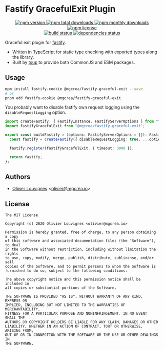 # Fastify GracefulExit Plugin

<!-- markdownlint-disable MD033 -->
<p align="center">
  <a href="https://www.npmjs.com/package/@mgcrea/fastify-graceful-exit">
    <img src="https://img.shields.io/npm/v/@mgcrea/fastify-graceful-exit.svg?style=for-the-badge" alt="npm version" />
  </a>
  <a href="https://www.npmjs.com/package/@mgcrea/fastify-graceful-exit">
    <img src="https://img.shields.io/npm/dt/@mgcrea/fastify-graceful-exit.svg?style=for-the-badge" alt="npm total downloads" />
  </a>
  <a href="https://www.npmjs.com/package/@mgcrea/fastify-graceful-exit">
    <img src="https://img.shields.io/npm/dm/@mgcrea/fastify-graceful-exit.svg?style=for-the-badge" alt="npm monthly downloads" />
  </a>
  <a href="https://www.npmjs.com/package/@mgcrea/fastify-graceful-exit">
    <img src="https://img.shields.io/npm/l/@mgcrea/fastify-graceful-exit.svg?style=for-the-badge" alt="npm license" />
  </a>
  <br />
  <a href="https://github.com/mgcrea/fastify-graceful-exit/actions/workflows/main.yml">
    <img src="https://img.shields.io/github/actions/workflow/status/mgcrea/fastify-graceful-exit/main.yml?style=for-the-badge&branch=master" alt="build status" />
  </a>
  <a href="https://depfu.com/github/mgcrea/fastify-graceful-exit">
    <img src="https://img.shields.io/depfu/dependencies/github/mgcrea/fastify-graceful-exit?style=for-the-badge" alt="dependencies status" />
  </a>
</p>
<!-- markdownlint-enable MD037 -->

Graceful exit plugin for [fastify](https://github.com/fastify/fastify).

- Written in [TypeScript](https://www.typescriptlang.org/) for static type checking with exported types along the library.
- Built by [tsup](https://tsup.egoist.dev) to provide both CommonJS and ESM packages.

## Usage

```bash
npm install fastify-cookie @mgcrea/fastify-graceful-exit --save
# or
pnpm add fastify-cookie @mgcrea/fastify-graceful-exit
```

You probably want to disable fastify own request logging using the `disableRequestLogging` option.

```ts
import createFastify, { FastifyInstance, FastifyServerOptions } from "fastify";
import fastifyGracefulExit from "@mgcrea/fastify-graceful-exit";

export const buildFastify = (options: FastifyServerOptions = {}): FastifyInstance => {
  const fastify = createFastify({ disableRequestLogging: true, ...options });

  fastify.register(fastifyGracefulExit, { timeout: 3000 });

  return fastify;
};
```

## Authors

- [Olivier Louvignes](https://github.com/mgcrea) <<olivier@mgcrea.io>>

## License

```
The MIT License

Copyright (c) 2020 Olivier Louvignes <olivier@mgcrea.io>

Permission is hereby granted, free of charge, to any person obtaining a copy
of this software and associated documentation files (the "Software"), to deal
in the Software without restriction, including without limitation the rights
to use, copy, modify, merge, publish, distribute, sublicense, and/or sell
copies of the Software, and to permit persons to whom the Software is
furnished to do so, subject to the following conditions:

The above copyright notice and this permission notice shall be included in
all copies or substantial portions of the Software.

THE SOFTWARE IS PROVIDED "AS IS", WITHOUT WARRANTY OF ANY KIND, EXPRESS OR
IMPLIED, INCLUDING BUT NOT LIMITED TO THE WARRANTIES OF MERCHANTABILITY,
FITNESS FOR A PARTICULAR PURPOSE AND NONINFRINGEMENT. IN NO EVENT SHALL THE
AUTHORS OR COPYRIGHT HOLDERS BE LIABLE FOR ANY CLAIM, DAMAGES OR OTHER
LIABILITY, WHETHER IN AN ACTION OF CONTRACT, TORT OR OTHERWISE, ARISING FROM,
OUT OF OR IN CONNECTION WITH THE SOFTWARE OR THE USE OR OTHER DEALINGS IN
THE SOFTWARE.
```
